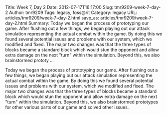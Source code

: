 Title: Week 7, Day 2
Date: 2012-07-17T16:17:00
Slug: tmr9209-week-7-day-2
Author: tmr9209
Tags: legacy, foss@rit
Category: legacy
URL: articles/tmr9209/week-7-day-2.html
save_as: articles/tmr9209/week-7-day-2.html
Summary: Today we began the process of prototyping our game. After flushing out a few things, we began playing out our attack simulation representing the actual combat within the game. By doing this we found several potential issues and problems with our system, which we modified and fixed. The major two changes was that the three types of blocks became a standard block which would stun the opponent and allow extra damage on the next "turn" within the simulation. Beyond this, we also brainstormed prototy ... 

Today we began the process of prototyping our game. After flushing out a few
things, we began playing out our attack simulation representing the actual
combat within the game. By doing this we found several potential issues and
problems with our system, which we modified and fixed. The major two changes
was that the three types of blocks became a standard block which would stun
the opponent and allow extra damage on the next "turn" within the simulation.
Beyond this, we also brainstormed prototypes for other various parts of our
game and solved other issues.

